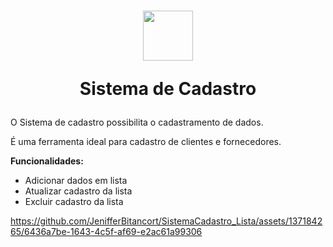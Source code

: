 <h1 align="center" >
    <img width="80" height="80" src="https://github.com/JenifferBitancort/SistemaCadastro_Lista/assets/137184265/47991cdc-71c6-4b43-a339-85e4739990d1" />   
<p>Sistema de Cadastro</p>
</h1>



<p> O Sistema de cadastro possibilita o cadastramento de dados. </p>
<p> É uma ferramenta ideal para cadastro de clientes e fornecedores. </p>


**Funcionalidades:**
- Adicionar dados em lista
- Atualizar cadastro da lista
- Excluir cadastro da lista

https://github.com/JenifferBitancort/SistemaCadastro_Lista/assets/137184265/6436a7be-1643-4c5f-af69-e2ac61a99306

